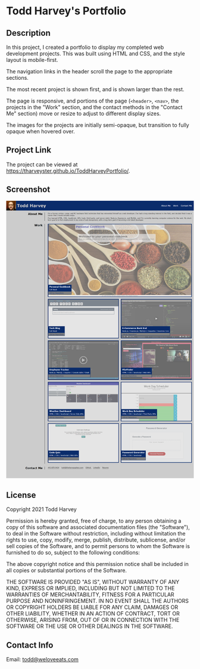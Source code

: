 # Todd Harvey's Portfolio

## Description
In this project, I created a portfolio to display my completed web development projects. This was built using HTML and CSS, and the style layout is mobile-first.

The navigation links in the header scroll the page to the appropriate sections.

The most recent project is shown first, and is shown larger than the rest.

The page is responsive, and portions of the page (```<header>```, ```<nav>```, the projects in the "Work" section, and the contact methods in the "Contact Me" section) move or resize to adjust to different display sizes.

The images for the projects are initially semi-opaque, but transition to fully opaque when hovered over.

## Project Link
The project can be viewed at <https://tharveyster.github.io/ToddHarveyPortfolio/>.

## Screenshot
![Todd Harvey's Portfolio provides web development information about Todd Harvey.](./assets/images/toddharveyportfolio.png)

## License
Copyright 2021 Todd Harvey

Permission is hereby granted, free of charge, to any person obtaining a copy of this software and associated documentation files (the "Software"), to deal in the Software without restriction, including without limitation the rights to use, copy, modify, merge, publish, distribute, sublicense, and/or sell copies of the Software, and to permit persons to whom the Software is furnished to do so, subject to the following conditions:

The above copyright notice and this permission notice shall be included in all copies or substantial portions of the Software.

THE SOFTWARE IS PROVIDED "AS IS", WITHOUT WARRANTY OF ANY KIND, EXPRESS OR IMPLIED, INCLUDING BUT NOT LIMITED TO THE WARRANTIES OF MERCHANTABILITY, FITNESS FOR A PARTICULAR PURPOSE AND NONINFRINGEMENT. IN NO EVENT SHALL THE AUTHORS OR COPYRIGHT HOLDERS BE LIABLE FOR ANY CLAIM, DAMAGES OR OTHER LIABILITY, WHETHER IN AN ACTION OF CONTRACT, TORT OR OTHERWISE, ARISING FROM, OUT OF OR IN CONNECTION WITH THE SOFTWARE OR THE USE OR OTHER DEALINGS IN THE SOFTWARE.

## Contact Info
Email: todd@weloveeats.com
